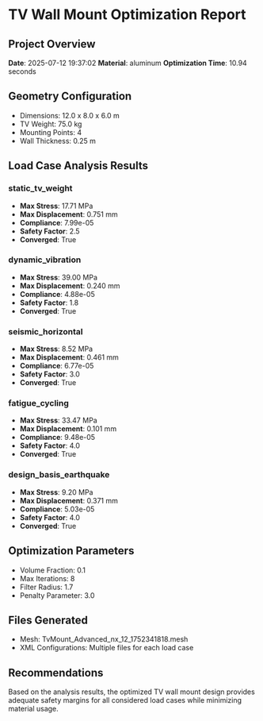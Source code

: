 # TV Wall Mount Optimization Report

## Project Overview
**Date**: 2025-07-12 19:37:02
**Material**: aluminum
**Optimization Time**: 10.94 seconds

## Geometry Configuration
- Dimensions: 12.0 x 8.0 x 6.0 m
- TV Weight: 75.0 kg
- Mounting Points: 4
- Wall Thickness: 0.25 m

## Load Case Analysis Results

### static_tv_weight
- **Max Stress**: 17.71 MPa
- **Max Displacement**: 0.751 mm
- **Compliance**: 7.99e-05
- **Safety Factor**: 2.5
- **Converged**: True

### dynamic_vibration
- **Max Stress**: 39.00 MPa
- **Max Displacement**: 0.240 mm
- **Compliance**: 4.88e-05
- **Safety Factor**: 1.8
- **Converged**: True

### seismic_horizontal
- **Max Stress**: 8.52 MPa
- **Max Displacement**: 0.461 mm
- **Compliance**: 6.77e-05
- **Safety Factor**: 3.0
- **Converged**: True

### fatigue_cycling
- **Max Stress**: 33.47 MPa
- **Max Displacement**: 0.101 mm
- **Compliance**: 9.48e-05
- **Safety Factor**: 4.0
- **Converged**: True

### design_basis_earthquake
- **Max Stress**: 9.20 MPa
- **Max Displacement**: 0.371 mm
- **Compliance**: 5.03e-05
- **Safety Factor**: 4.0
- **Converged**: True


## Optimization Parameters
- Volume Fraction: 0.1
- Max Iterations: 8
- Filter Radius: 1.7
- Penalty Parameter: 3.0

## Files Generated
- Mesh: TvMount_Advanced_nx_12_1752341818.mesh
- XML Configurations: Multiple files for each load case

## Recommendations
Based on the analysis results, the optimized TV wall mount design provides adequate safety margins for all considered load cases while minimizing material usage.
